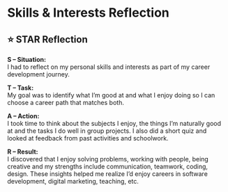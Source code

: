 # Skills & Interests Reflection

## ⭐ STAR Reflection

**S – Situation:**  
I had to reflect on my personal skills and interests as part of my career development journey.

**T – Task:**  
My goal was to identify what I’m good at and what I enjoy doing so I can choose a career path that matches both.

**A – Action:**  
I took time to think about the subjects I enjoy, the things I’m naturally good at and the tasks I do well in group projects. I also did a short quiz and looked at feedback from past activities and schoolwork.

**R – Result:**  
I discovered that I enjoy solving problems, working with people, being creative and my strengths include communication, teamwork, coding, design. These insights helped me realize I’d enjoy careers in software development, digital marketing, teaching, etc.
